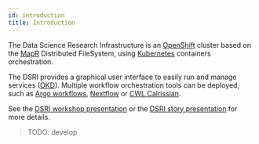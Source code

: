 ```yaml
---
id: introduction
title: Introduction
---
```


The Data Science Research Infrastructure is an [OpenShift](https://www.openshift.com/) cluster based on the [MapR](https://mapr.com/) Distributed FileSystem, using [Kubernetes](https://kubernetes.io/) containers orchestration.

The DSRI provides a graphical user interface to easily run and manage services ([OKD](https://www.okd.io/)). Multiple workflow orchestration tools can be deployed, such as [Argo workflows](/dsri-documentation/docs/argo-install), [Nextflow](/dsri-documentation/docs/nextflow) or [CWL Calrissian](/dsri-documentation/docs/cwl-calrissian).

See the [DSRI workshop presentation](/dsri-documentation/resource/dsri_openshift_workshop.pdf) or the [DSRI story presentation](/dsri-documentation/resource/dsri_story_201907.pdf) for more details.

> TODO: develop

